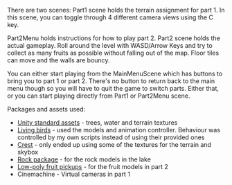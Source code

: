 ﻿There are two scenes: Part1 scene holds the terrain assignment for part 1. In this scene, you can
toggle through 4 different camera views using the C key.

Part2Menu holds instructions for how to play part 2. Part2 scene holds the actual gameplay. Roll
around the level with WASD/Arrow Keys and try to collect as many fruits as possible without falling
out of the map. Floor tiles can move and the walls are bouncy.

You can either start playing from the MainMenuScene which has buttons to bring you to part 1 or part 2.
There's no button to return back to the main menu though so you will have to quit the game to switch parts.
Either that, or you can start playing directly from Part1 or Part2Menu scene.

Packages and assets used:
* [Unity standard assets](https://github.com/anuflo/Unity-Standard-Assets) - trees, water and terrain textures
* [Living birds](https://assetstore.unity.com/packages/3d/characters/animals/birds/living-birds-15649) - used the models and animation controller. Behaviour was controlled by my own scripts instead of using their provided ones
* [Crest](https://github.com/wave-harmonic/crest) - only ended up using some of the textures for the terrain and skybox
* [Rock package](https://assetstore.unity.com/packages/3d/props/exterior/rock-package-118182) - for the rock models in the lake 
* [Low-poly fruit pickups](https://assetstore.unity.com/packages/3d/props/food/low-poly-fruit-pickups-98135) - for the fruit models in part 2
* Cinemachine - Virtual cameras in part 1